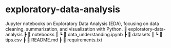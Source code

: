 # exploratory-data-analysis
Jupyter notebooks on Exploratory Data Analysis (EDA), focusing on data cleaning, summarization, and visualization with Python.
📂 exploratory-data-analysis
 ┣ 📂 notebooks
 ┃ ┗ 📄 data_understanding.ipynb
 ┣ 📂 datasets
 ┃ ┗ 📄 tips.csv
 ┣ 📄 README.md
 ┣ 📄 requirements.txt
